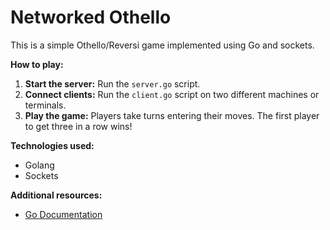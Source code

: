 # Networked Othello

This is a simple Othello/Reversi game implemented using Go and sockets.

**How to play:**
1. **Start the server:** Run the `server.go` script.
2. **Connect clients:** Run the `client.go` script on two different machines or terminals.
3. **Play the game:** Players take turns entering their moves. The first player to get three in a row wins!

**Technologies used:**
* Golang
* Sockets

**Additional resources:**
* [Go Documentation](https://go.dev/doc/)

